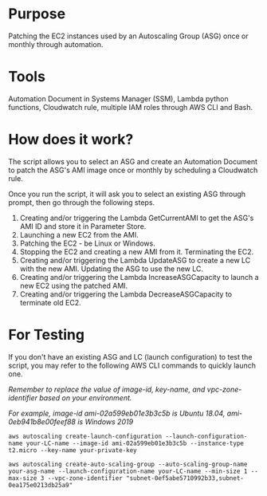 # Purpose
Patching the EC2 instances used by an Autoscaling Group (ASG) once or monthly through automation. 


# Tools
Automation Document in Systems Manager (SSM), Lambda python functions, Cloudwatch rule, multiple IAM roles through AWS CLI and Bash.


# How does it work?
The script allows you to select an ASG and create an Automation Document to patch the ASG's AMI image once or monthly by scheduling a Cloudwatch rule. 

Once you run the script, it will ask you to select an existing ASG through prompt, then go through the following steps.

1. Creating and/or triggering the Lambda GetCurrentAMI to get the ASG's AMI ID and store it in Parameter Store.
2. Launching a new EC2 from the AMI.
3. Patching the EC2 - be Linux or Windows.
4. Stopping the EC2 and creating a new AMI from it. Terminating the EC2.
5. Creating and/or triggering the Lambda UpdateASG to create a new LC with the new AMI. Updating the ASG to use the new LC.
6. Creating and/or triggering the Lambda IncreaseASGCapacity to launch a new EC2 using the patched AMI.
7. Creating and/or triggering the Lambda DecreaseASGCapacity to terminate old EC2. 


# For Testing
If you don't have an existing ASG and LC (launch configuration) to test the script, you may refer to the following AWS CLI commands to quickly launch one. 

*Remember to replace the value of image-id, key-name, and vpc-zone-identifier based on your environment.*

*For example, image-id ami-02a599eb01e3b3c5b is Ubuntu 18.04, ami-0eb941b8e00feef88 is Windows 2019*

`aws autoscaling create-launch-configuration --launch-configuration-name your-LC-name --image-id ami-02a599eb01e3b3c5b --instance-type t2.micro --key-name your-private-key`

`aws autoscaling create-auto-scaling-group --auto-scaling-group-name your-asg-name --launch-configuration-name your-LC-name --min-size 1 --max-size 3 --vpc-zone-identifier "subnet-0ef5abe5710992b33,subnet-0ea175e0213db25a9"`
